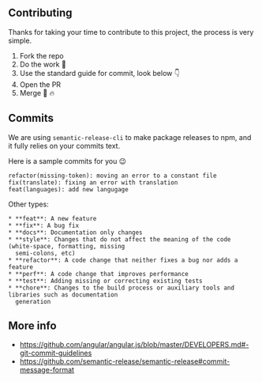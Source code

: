 Contributing
------

Thanks for taking your time to contribute to this project, the process is very simple.


1. Fork the repo 
2. Do the work 🚧
3. Use the standard guide for commit, look below 👇
4. Open the PR 
5. Merge 👏 🔥


Commits 
------ 
We are using `semantic-release-cli` to make package releases to npm, and it fully relies on your commits text. 

Here is a sample commits for you 😉

```
refactor(missing-token): moving an error to a constant file
fix(translate): fixing an error with translation 
feat(languages): add new langugage
```


Other types:

```
* **feat**: A new feature
* **fix**: A bug fix
* **docs**: Documentation only changes
* **style**: Changes that do not affect the meaning of the code (white-space, formatting, missing
  semi-colons, etc)
* **refactor**: A code change that neither fixes a bug nor adds a feature
* **perf**: A code change that improves performance
* **test**: Adding missing or correcting existing tests
* **chore**: Changes to the build process or auxiliary tools and libraries such as documentation
  generation
```

More info 
------ 
- https://github.com/angular/angular.js/blob/master/DEVELOPERS.md#-git-commit-guidelines
- https://github.com/semantic-release/semantic-release#commit-message-format
 
